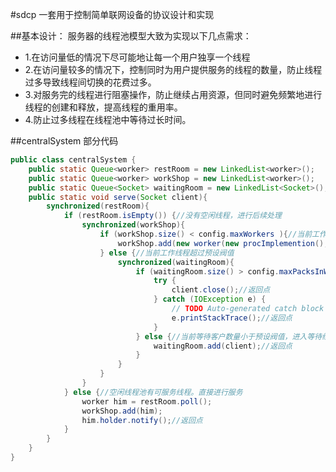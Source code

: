 #sdcp
一套用于控制简单联网设备的协议设计和实现

##基本设计：
服务器的线程池模型大致为实现以下几点需求：
- 1.在访问量低的情况下尽可能地让每一个用户独享一个线程
- 2.在访问量较多的情况下，控制同时为用户提供服务的线程的数量，防止线程过多导致线程间切换的花费过多。
- 3.对服务完的线程进行阻塞操作，防止继续占用资源，但同时避免频繁地进行线程的创建和释放，提高线程的重用率。
- 4.防止过多线程在线程池中等待过长时间。

##centralSystem 部分代码
```java
public class centralSystem {
    public static Queue<worker> restRoom = new LinkedList<worker>();
    public static Queue<worker> workShop = new LinkedList<worker>();
    public static Queue<Socket> waitingRoom = new LinkedList<Socket>();
    public static void serve(Socket client){
    	synchronized(restRoom){
    		if (restRoom.isEmpty()) {//没有空闲线程，进行后续处理
    			synchronized(workShop){
    				if (workShop.size() < config.maxWorkers ){//当前工作线程数量没有超过预设阀值，则分配新线程
    					workShop.add(new worker(new procImplemention(), client));//返回点
    				} else {//当前工作线程超过预设阀值
    					synchronized(waitingRoom){
    						if (waitingRoom.size() > config.maxPacksInWait){//当前等待客户数量超过预设阀值，拒绝服务
    							try {
									client.close();//返回点
								} catch (IOException e) {
									// TODO Auto-generated catch block
									e.printStackTrace();//返回点
								}
    						} else {//当前等待客户数量小于预设阀值，进入等待线程
    							waitingRoom.add(client);//返回点
    						}
    					}
    				}
    			}
    		} else {//空闲线程池有可服务线程。直接进行服务
    			worker him = restRoom.poll();
    			workShop.add(him);   			
    			him.holder.notify();//返回点
    		}
    	}
    }
}
```
